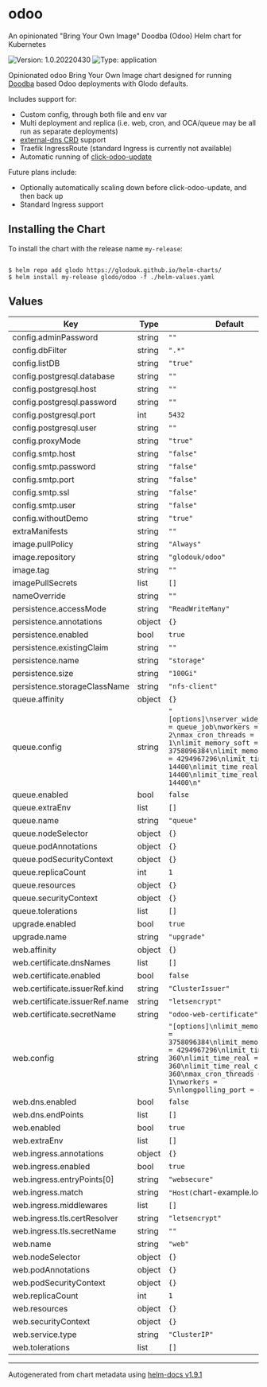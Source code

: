 # odoo

An opinionated "Bring Your Own Image" Doodba (Odoo) Helm chart for Kubernetes

![Version: 1.0.20220430](https://img.shields.io/badge/Version-1.0.20220430-informational?style=flat-square) ![Type: application](https://img.shields.io/badge/Type-application-informational?style=flat-square)

Opinionated odoo Bring Your Own Image chart designed for running [Doodba](https://github.com/Tecnativa/doodba) based Odoo deployments with Glodo defaults.

Includes support for:
  * Custom config, through both file and env var
  * Multi deployment and replica (i.e. web, cron, and OCA/queue may be all run as separate deployments)
  * [external-dns CRD](https://github.com/kubernetes-sigs/external-dns) support
  * Traefik IngressRoute (standard Ingress is currently not available)
  * Automatic running of [click-odoo-update](https://github.com/acsone/click-odoo-contrib#click-odoo-update-stable)

Future plans include:
  * Optionally automatically scaling down before click-odoo-update, and then back up
  * Standard Ingress support

## Installing the Chart

To install the chart with the release name `my-release`:

```console

$ helm repo add glodo https://glodouk.github.io/helm-charts/
$ helm install my-release glodo/odoo -f ./helm-values.yaml
```

## Values

| Key | Type | Default | Description |
|-----|------|---------|-------------|
| config.adminPassword | string | `""` |  |
| config.dbFilter | string | `".*"` |  |
| config.listDB | string | `"true"` |  |
| config.postgresql.database | string | `""` |  |
| config.postgresql.host | string | `""` |  |
| config.postgresql.password | string | `""` |  |
| config.postgresql.port | int | `5432` |  |
| config.postgresql.user | string | `""` |  |
| config.proxyMode | string | `"true"` |  |
| config.smtp.host | string | `"false"` |  |
| config.smtp.password | string | `"false"` |  |
| config.smtp.port | string | `"false"` |  |
| config.smtp.ssl | string | `"false"` |  |
| config.smtp.user | string | `"false"` |  |
| config.withoutDemo | string | `"true"` |  |
| extraManifests | string | `""` |  |
| image.pullPolicy | string | `"Always"` |  |
| image.repository | string | `"glodouk/odoo"` |  |
| image.tag | string | `""` |  |
| imagePullSecrets | list | `[]` |  |
| nameOverride | string | `""` |  |
| persistence.accessMode | string | `"ReadWriteMany"` |  |
| persistence.annotations | object | `{}` |  |
| persistence.enabled | bool | `true` |  |
| persistence.existingClaim | string | `""` |  |
| persistence.name | string | `"storage"` |  |
| persistence.size | string | `"100Gi"` |  |
| persistence.storageClassName | string | `"nfs-client"` |  |
| queue.affinity | object | `{}` |  |
| queue.config | string | `"[options]\nserver_wide_modules = queue_job\nworkers = 2\nmax_cron_threads = 1\nlimit_memory_soft = 3758096384\nlimit_memory_hard = 4294967296\nlimit_time_cpu = 14400\nlimit_time_real = 14400\nlimit_time_real_cron = 14400\n"` |  |
| queue.enabled | bool | `false` |  |
| queue.extraEnv | list | `[]` |  |
| queue.name | string | `"queue"` |  |
| queue.nodeSelector | object | `{}` |  |
| queue.podAnnotations | object | `{}` |  |
| queue.podSecurityContext | object | `{}` |  |
| queue.replicaCount | int | `1` |  |
| queue.resources | object | `{}` |  |
| queue.securityContext | object | `{}` |  |
| queue.tolerations | list | `[]` |  |
| upgrade.enabled | bool | `true` |  |
| upgrade.name | string | `"upgrade"` |  |
| web.affinity | object | `{}` |  |
| web.certificate.dnsNames | list | `[]` |  |
| web.certificate.enabled | bool | `false` |  |
| web.certificate.issuerRef.kind | string | `"ClusterIssuer"` |  |
| web.certificate.issuerRef.name | string | `"letsencrypt"` |  |
| web.certificate.secretName | string | `"odoo-web-certificate"` |  |
| web.config | string | `"[options]\nlimit_memory_soft = 3758096384\nlimit_memory_hard = 4294967296\nlimit_time_cpu = 360\nlimit_time_real = 360\nlimit_time_real_cron = 360\nmax_cron_threads = 1\nworkers = 5\nlongpolling_port = 8072\n"` |  |
| web.dns.enabled | bool | `false` |  |
| web.dns.endPoints | list | `[]` |  |
| web.enabled | bool | `true` |  |
| web.extraEnv | list | `[]` |  |
| web.ingress.annotations | object | `{}` |  |
| web.ingress.enabled | bool | `true` |  |
| web.ingress.entryPoints[0] | string | `"websecure"` |  |
| web.ingress.match | string | `"Host(`chart-example.local`)"` |  |
| web.ingress.middlewares | list | `[]` |  |
| web.ingress.tls.certResolver | string | `"letsencrypt"` |  |
| web.ingress.tls.secretName | string | `""` |  |
| web.name | string | `"web"` |  |
| web.nodeSelector | object | `{}` |  |
| web.podAnnotations | object | `{}` |  |
| web.podSecurityContext | object | `{}` |  |
| web.replicaCount | int | `1` |  |
| web.resources | object | `{}` |  |
| web.securityContext | object | `{}` |  |
| web.service.type | string | `"ClusterIP"` |  |
| web.tolerations | list | `[]` |  |

----------------------------------------------
Autogenerated from chart metadata using [helm-docs v1.9.1](https://github.com/norwoodj/helm-docs/releases/v1.9.1)
